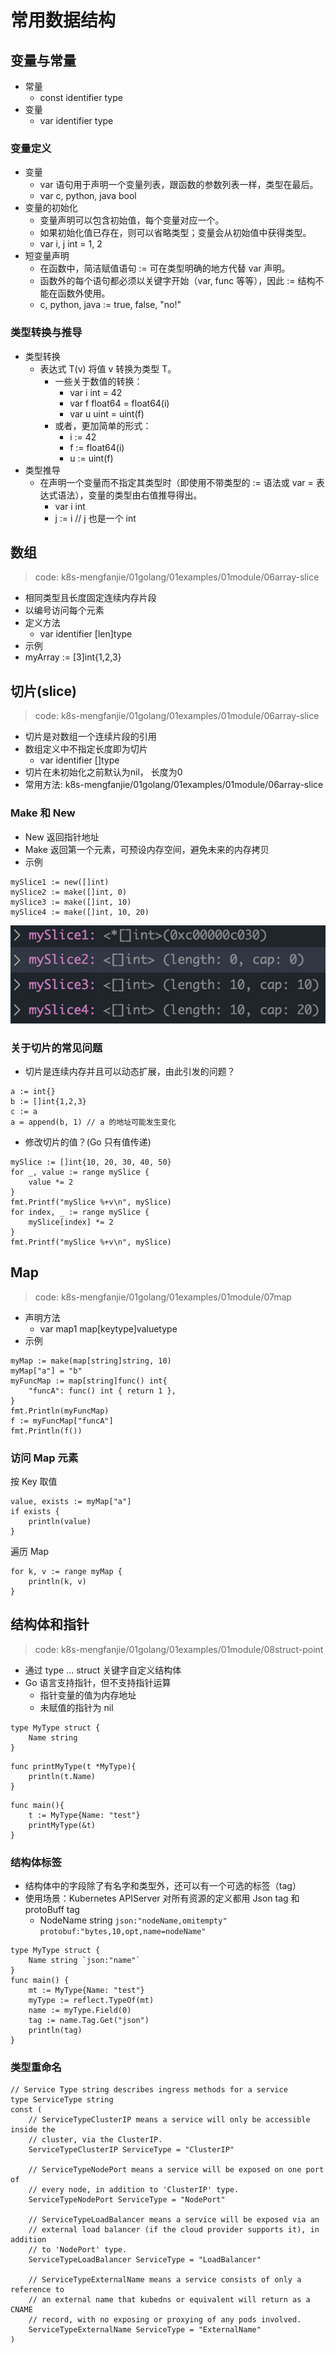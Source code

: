 # 常用数据结构
## 变量与常量
- 常量
    - const identifier type
- 变量
    - var identifier type
### 变量定义
- 变量
    - var 语句用于声明一个变量列表，跟函数的参数列表一样，类型在最后。
    - var c, python, java bool
- 变量的初始化
    - 变量声明可以包含初始值，每个变量对应一个。
    - 如果初始化值已存在，则可以省略类型；变量会从初始值中获得类型。
    - var i, j int = 1, 2
- 短变量声明
    - 在函数中，简洁赋值语句 := 可在类型明确的地方代替 var 声明。
    - 函数外的每个语句都必须以关键字开始（var, func 等等），因此 := 结构不能在函数外使用。
    - c, python, java := true, false, "no!"
### 类型转换与推导
- 类型转换
    - 表达式 T(v) 将值 v 转换为类型 T。 
        - 一些关于数值的转换：
            - var i int = 42 
            - var f float64 = float64(i) 
            - var u uint = uint(f)
        - 或者，更加简单的形式：
            - i := 42 
            - f := float64(i) 
            - u := uint(f)
- 类型推导
    - 在声明一个变量而不指定其类型时（即使用不带类型的 := 语法或 var = 表达式语法），变量的类型由右值推导得出。
        - var i int 
        - j := i // j 也是一个 int

## 数组
> code: k8s-mengfanjie/01golang/01examples/01module/06array-slice

- 相同类型且长度固定连续内存片段
- 以编号访问每个元素
- 定义方法
    - var identifier [len]type
- 示例
- myArray := [3]int{1,2,3}
## 切片(slice)
> code: k8s-mengfanjie/01golang/01examples/01module/06array-slice

- 切片是对数组一个连续片段的引用
- 数组定义中不指定长度即为切片
    - var identifier []type
- 切片在未初始化之前默认为nil， 长度为0 
- 常用方法: k8s-mengfanjie/01golang/01examples/01module/06array-slice
### Make 和 New
- New 返回指针地址
- Make 返回第一个元素，可预设内存空间，避免未来的内存拷贝
- 示例
```
mySlice1 := new([]int)
mySlice2 := make([]int, 0)
mySlice3 := make([]int, 10)
mySlice4 := make([]int, 10, 20)
```
![make&new](make&new.png)
### 关于切片的常见问题
- 切片是连续内存并且可以动态扩展，由此引发的问题？
```
a := int{}
b := []int{1,2,3}
c := a 
a = append(b, 1) // a 的地址可能发生变化
```
- 修改切片的值？(Go 只有值传递)
```
mySlice := []int{10, 20, 30, 40, 50}
for _, value := range mySlice {
    value *= 2 
}
fmt.Printf("mySlice %+v\n", mySlice)
for index, _ := range mySlice {
    mySlice[index] *= 2 
}
fmt.Printf("mySlice %+v\n", mySlice)
```

## Map
> code: k8s-mengfanjie/01golang/01examples/01module/07map

- 声明方法
    - var map1 map[keytype]valuetype
- 示例
```
myMap := make(map[string]string, 10)
myMap["a"] = "b"
myFuncMap := map[string]func() int{
    "funcA": func() int { return 1 },
}
fmt.Println(myFuncMap) 
f := myFuncMap["funcA"]
fmt.Println(f())
```
### 访问 Map 元素
按 Key 取值
```
value, exists := myMap["a"]
if exists {
    println(value)
}
```
遍历 Map
```
for k, v := range myMap {
    println(k, v)
}
```

## 结构体和指针
> code: k8s-mengfanjie/01golang/01examples/01module/08struct-point

- 通过 type … struct 关键字自定义结构体
- Go 语言支持指针，但不支持指针运算
    - 指针变量的值为内存地址
    - 未赋值的指针为 nil
```
type MyType struct {
    Name string
}
```
```
func printMyType(t *MyType){
    println(t.Name) 
}
```
```
func main(){
    t := MyType{Name: "test"}
    printMyType(&t)
}
```
### 结构体标签
- 结构体中的字段除了有名字和类型外，还可以有一个可选的标签（tag） 
- 使用场景：Kubernetes APIServer 对所有资源的定义都用 Json tag 和 protoBuff tag
    - NodeName string `json:"nodeName,omitempty" protobuf:"bytes,10,opt,name=nodeName"`
```
type MyType struct {
    Name string `json:"name"`
}
func main() {
    mt := MyType{Name: "test"}
    myType := reflect.TypeOf(mt)
    name := myType.Field(0)
    tag := name.Tag.Get("json")
    println(tag)
}
```
### 类型重命名
```
// Service Type string describes ingress methods for a service
type ServiceType string
const (
    // ServiceTypeClusterIP means a service will only be accessible inside the
    // cluster, via the ClusterIP.
    ServiceTypeClusterIP ServiceType = "ClusterIP"

    // ServiceTypeNodePort means a service will be exposed on one port of
    // every node, in addition to 'ClusterIP' type.
    ServiceTypeNodePort ServiceType = "NodePort"

    // ServiceTypeLoadBalancer means a service will be exposed via an
    // external load balancer (if the cloud provider supports it), in addition
    // to 'NodePort' type.
    ServiceTypeLoadBalancer ServiceType = "LoadBalancer"
    
    // ServiceTypeExternalName means a service consists of only a reference to
    // an external name that kubedns or equivalent will return as a CNAME
    // record, with no exposing or proxying of any pods involved.
    ServiceTypeExternalName ServiceType = "ExternalName" 
)
```
